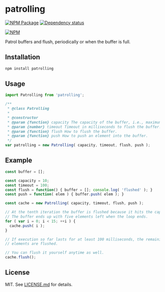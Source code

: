 # patrolling #

[![NPM Package][npm_img]][npm_site]
[![Dependency status][david_img]][david_site]

[![NPM][nodei_img]][nodei_site]

Patrol buffers and flush, periodically or when the buffer is full.

## Installation ##

```sh
npm install patrolling
```

## Usage ##

```js
import Patrolling from 'patrolling';

/**
 * @class Patrolling
 *
 * @constructor
 * @param {function} capacity The capacity of the buffer, i.e., maximum number of elements to hold.
 * @param {number} timeout Timeout in milliseconds to flush the buffer.
 * @param {function} flush How to flush the buffer.
 * @param {function} push How to push an element into the buffer.
 */
var patrolling = new Patrolling( capacity, timeout, flush, push );
```

## Example ##

```js
const buffer = [];

const capacity = 10;
const timeout = 100;
const flush = function() { buffer = []; console.log( 'flushed' ); }
const push = function( elem ) { buffer.push( elem ); }

const cache = new Patrolling( capacity, timeout, flush, push );

// At the tenth iteration the buffer is flushed because it hits the capacity.
// The buffer ends up with five elements left when the loop ends.
for ( var i = 0; i < 15; ++i ) {
  cache.push( i );
}

// If execution so far lasts for at least 100 milliseconds, the remaining five
// elements are flushed.

// You can flush it yourself anytime as well.
cache.flush();
```

## License ##

MIT. See [LICENSE.md][license] for details.

[npm_img]: https://img.shields.io/npm/v/patrolling.svg
[npm_site]: https://www.npmjs.org/package/patrolling
[nodei_img]: https://nodei.co/npm/debounce-promise.png
[nodei_site]: https://nodei.co/npm/patrolling
[david_img]: https://david-dm.org/szchenghuang/patrolling/status.svg
[david_site]: https://david-dm.org/szchenghuang/patrolling/
[license]: http://github.com/szchenghuang/patrolling/blob/master/LICENSE.md

